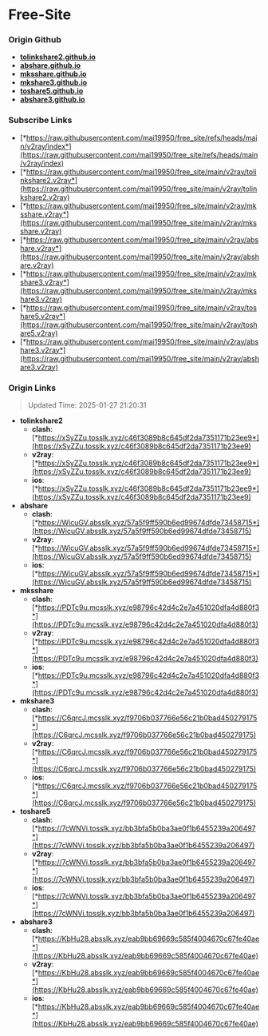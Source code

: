# Free-Site

### Origin Github

- [**tolinkshare2.github.io**](https://github.com/tolinkshare2/tolinkshare2.github.io)
- [**abshare.github.io**](https://github.com/abshare/abshare.github.io)
- [**mksshare.github.io**](https://github.com/mksshare/mksshare.github.io)
- [**mkshare3.github.io**](https://github.com/mkshare3/mkshare3.github.io)
- [**toshare5.github.io**](https://github.com/toshare5/toshare5.github.io)
- [**abshare3.github.io**](https://github.com/abshare3/abshare3.github.io)

### Subscribe Links

- [*https://raw.githubusercontent.com/mai19950/free_site/refs/heads/main/v2ray/index*](https://raw.githubusercontent.com/mai19950/free_site/refs/heads/main/v2ray/index)
- [*https://raw.githubusercontent.com/mai19950/free_site/main/v2ray/tolinkshare2.v2ray*](https://raw.githubusercontent.com/mai19950/free_site/main/v2ray/tolinkshare2.v2ray)
- [*https://raw.githubusercontent.com/mai19950/free_site/main/v2ray/mksshare.v2ray*](https://raw.githubusercontent.com/mai19950/free_site/main/v2ray/mksshare.v2ray)
- [*https://raw.githubusercontent.com/mai19950/free_site/main/v2ray/abshare.v2ray*](https://raw.githubusercontent.com/mai19950/free_site/main/v2ray/abshare.v2ray)
- [*https://raw.githubusercontent.com/mai19950/free_site/main/v2ray/mkshare3.v2ray*](https://raw.githubusercontent.com/mai19950/free_site/main/v2ray/mkshare3.v2ray)
- [*https://raw.githubusercontent.com/mai19950/free_site/main/v2ray/toshare5.v2ray*](https://raw.githubusercontent.com/mai19950/free_site/main/v2ray/toshare5.v2ray)
- [*https://raw.githubusercontent.com/mai19950/free_site/main/v2ray/abshare3.v2ray*](https://raw.githubusercontent.com/mai19950/free_site/main/v2ray/abshare3.v2ray)

### Origin Links

> Updated Time: 2025-01-27 21:20:31

- **tolinkshare2**
  - **clash**: [*https://xSyZZu.tosslk.xyz/c46f3089b8c645df2da7351171b23ee9*](https://xSyZZu.tosslk.xyz/c46f3089b8c645df2da7351171b23ee9)
  - **v2ray**: [*https://xSyZZu.tosslk.xyz/c46f3089b8c645df2da7351171b23ee9*](https://xSyZZu.tosslk.xyz/c46f3089b8c645df2da7351171b23ee9)
  - **ios**: [*https://xSyZZu.tosslk.xyz/c46f3089b8c645df2da7351171b23ee9*](https://xSyZZu.tosslk.xyz/c46f3089b8c645df2da7351171b23ee9)
- **abshare**
  - **clash**: [*https://WicuGV.absslk.xyz/57a5f9ff590b6ed99674dfde73458715*](https://WicuGV.absslk.xyz/57a5f9ff590b6ed99674dfde73458715)
  - **v2ray**: [*https://WicuGV.absslk.xyz/57a5f9ff590b6ed99674dfde73458715*](https://WicuGV.absslk.xyz/57a5f9ff590b6ed99674dfde73458715)
  - **ios**: [*https://WicuGV.absslk.xyz/57a5f9ff590b6ed99674dfde73458715*](https://WicuGV.absslk.xyz/57a5f9ff590b6ed99674dfde73458715)
- **mksshare**
  - **clash**: [*https://PDTc9u.mcsslk.xyz/e98796c42d4c2e7a451020dfa4d880f3*](https://PDTc9u.mcsslk.xyz/e98796c42d4c2e7a451020dfa4d880f3)
  - **v2ray**: [*https://PDTc9u.mcsslk.xyz/e98796c42d4c2e7a451020dfa4d880f3*](https://PDTc9u.mcsslk.xyz/e98796c42d4c2e7a451020dfa4d880f3)
  - **ios**: [*https://PDTc9u.mcsslk.xyz/e98796c42d4c2e7a451020dfa4d880f3*](https://PDTc9u.mcsslk.xyz/e98796c42d4c2e7a451020dfa4d880f3)
- **mkshare3**
  - **clash**: [*https://C6qrcJ.mcsslk.xyz/f9706b037766e56c21b0bad450279175*](https://C6qrcJ.mcsslk.xyz/f9706b037766e56c21b0bad450279175)
  - **v2ray**: [*https://C6qrcJ.mcsslk.xyz/f9706b037766e56c21b0bad450279175*](https://C6qrcJ.mcsslk.xyz/f9706b037766e56c21b0bad450279175)
  - **ios**: [*https://C6qrcJ.mcsslk.xyz/f9706b037766e56c21b0bad450279175*](https://C6qrcJ.mcsslk.xyz/f9706b037766e56c21b0bad450279175)
- **toshare5**
  - **clash**: [*https://7cWNVi.tosslk.xyz/bb3bfa5b0ba3ae0f1b6455239a206497*](https://7cWNVi.tosslk.xyz/bb3bfa5b0ba3ae0f1b6455239a206497)
  - **v2ray**: [*https://7cWNVi.tosslk.xyz/bb3bfa5b0ba3ae0f1b6455239a206497*](https://7cWNVi.tosslk.xyz/bb3bfa5b0ba3ae0f1b6455239a206497)
  - **ios**: [*https://7cWNVi.tosslk.xyz/bb3bfa5b0ba3ae0f1b6455239a206497*](https://7cWNVi.tosslk.xyz/bb3bfa5b0ba3ae0f1b6455239a206497)
- **abshare3**
  - **clash**: [*https://KbHu28.absslk.xyz/eab9bb69669c585f4004670c67fe40ae*](https://KbHu28.absslk.xyz/eab9bb69669c585f4004670c67fe40ae)
  - **v2ray**: [*https://KbHu28.absslk.xyz/eab9bb69669c585f4004670c67fe40ae*](https://KbHu28.absslk.xyz/eab9bb69669c585f4004670c67fe40ae)
  - **ios**: [*https://KbHu28.absslk.xyz/eab9bb69669c585f4004670c67fe40ae*](https://KbHu28.absslk.xyz/eab9bb69669c585f4004670c67fe40ae)
